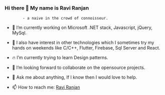 ### Hi there 👋 My name is Ravi Ranjan 
            - a naive in the crowd of connoisseur.

- :rocket: I’m currently working on Microsoft .NET stack, Javascript, jQuery, MySql.

- 🔭 I also have interest in other technologies which I sometimes try my hands on weekends like C/C++, Flutter, Firebase, Sql Server and React.

- :fire: I’m currently trying to learn Design patterns.

- 👯 I’m looking forward to collaborate on the opensource projects.

- 💬 Ask me about anything, If I know then I would love to help.

- 📫 How to reach me: [Ravi Ranjan](https://raviranjanjha.com)

